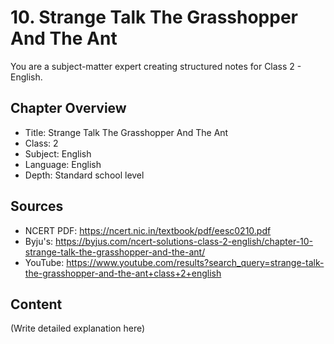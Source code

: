 # 10. Strange Talk The Grasshopper And The Ant

You are a subject-matter expert creating structured notes for Class 2 - English.

## Chapter Overview
- Title: Strange Talk The Grasshopper And The Ant
- Class: 2
- Subject: English
- Language: English
- Depth: Standard school level

## Sources
- NCERT PDF: https://ncert.nic.in/textbook/pdf/eesc0210.pdf
- Byju's: https://byjus.com/ncert-solutions-class-2-english/chapter-10-strange-talk-the-grasshopper-and-the-ant/
- YouTube: https://www.youtube.com/results?search_query=strange-talk-the-grasshopper-and-the-ant+class+2+english

## Content
(Write detailed explanation here)
